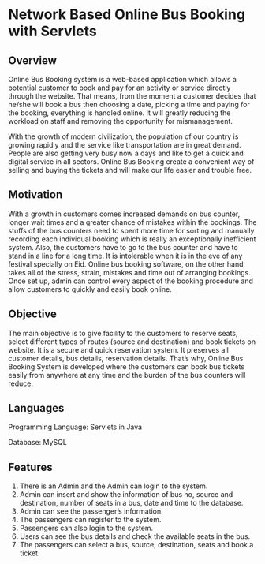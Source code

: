 # Network Based Online Bus Booking with Servlets

## Overview

Online Bus Booking system is a web-based application which allows a potential customer to book and pay for an activity or service directly through the website. That means, from the moment a customer decides that he/she will book a bus then choosing a date, picking a time and paying for the booking, everything is handled online. It will greatly reducing the workload on staff and removing the opportunity for mismanagement.

With the growth of modern civilization, the population of our country is growing rapidly and the service like transportation are in great demand. People are also getting very busy now a days and like to get a quick and digital service in all sectors. Online Bus Booking create a convenient way of selling and buying the tickets and will make our life easier and trouble free.

## Motivation

With a growth in customers comes increased demands on bus counter, longer wait times and a greater chance of mistakes within the bookings. The stuffs of the bus counters need to spent more time for sorting and manually recording each individual booking which is really an exceptionally inefficient system. Also, the customers have to go to the bus counter and have to stand in a line for a long time. It is intolerable when it is in the eve of any festival specially on Eid. Online bus booking software, on the other hand, takes all of the stress, strain, mistakes and time out of arranging bookings. Once set up, admin can control every aspect of the booking procedure and allow customers to quickly and easily book online. 

## Objective  

The main objective is to give facility to the customers to reserve seats, select different types of routes (source and destination) and book tickets on website. It is a secure and quick reservation system. It preserves all customer details, bus details, reservation details. That’s why, Online Bus Booking System is developed where the customers can book bus tickets easily from anywhere at any time and the burden of the bus counters will reduce. 

## Languages

Programming Language: Servlets in Java 

Database: MySQL


## Features

1. There is an Admin and the Admin can login to the system.
2. Admin can insert and show the information of bus no, source and destination, number of seats in a bus, date and time to the database.
3. Admin can see the passenger’s information.
4. The passengers can register to the system.
5. Passengers can also login to the system.
6. Users can see the bus details and check the available seats in the bus.
7. The passengers can select a bus, source, destination, seats and book a ticket.
